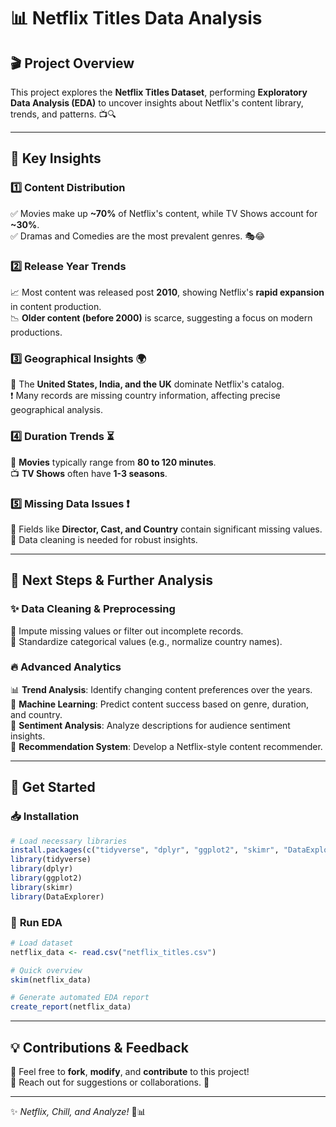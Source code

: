 # 📊 **Netflix Titles Data Analysis**

## 🎬 **Project Overview**
This project explores the **Netflix Titles Dataset**, performing **Exploratory Data Analysis (EDA)** to uncover insights about Netflix's content library, trends, and patterns. 📺🔍

---

## 📌 **Key Insights**

### 1️⃣ **Content Distribution**
✅ Movies make up **~70%** of Netflix's content, while TV Shows account for **~30%**.  
✅ Dramas and Comedies are the most prevalent genres. 🎭😂

### 2️⃣ **Release Year Trends**
📈 Most content was released post **2010**, showing Netflix's **rapid expansion** in content production.  
📉 **Older content (before 2000)** is scarce, suggesting a focus on modern productions.  

### 3️⃣ **Geographical Insights** 🌍
🌟 The **United States, India, and the UK** dominate Netflix's catalog.  
❗ Many records are missing country information, affecting precise geographical analysis.

### 4️⃣ **Duration Trends** ⏳
🎥 **Movies** typically range from **80 to 120 minutes**.  
📺 **TV Shows** often have **1-3 seasons**.  

### 5️⃣ **Missing Data Issues** ❗
🧐 Fields like **Director, Cast, and Country** contain significant missing values.  
🔄 Data cleaning is needed for robust insights.

---

## 🔧 **Next Steps & Further Analysis**

### ✨ **Data Cleaning & Preprocessing**
🔹 Impute missing values or filter out incomplete records.  
🔹 Standardize categorical values (e.g., normalize country names).  

### 🔥 **Advanced Analytics**
📊 **Trend Analysis**: Identify changing content preferences over the years.  
🤖 **Machine Learning**: Predict content success based on genre, duration, and country.  
📝 **Sentiment Analysis**: Analyze descriptions for audience sentiment insights.  
🎯 **Recommendation System**: Develop a Netflix-style content recommender.  

---

## 🚀 **Get Started**

### 📥 **Installation**
```r
# Load necessary libraries
install.packages(c("tidyverse", "dplyr", "ggplot2", "skimr", "DataExplorer"))
library(tidyverse)
library(dplyr)
library(ggplot2)
library(skimr)
library(DataExplorer)
```

### 📂 **Run EDA**
```r
# Load dataset
netflix_data <- read.csv("netflix_titles.csv")

# Quick overview
skim(netflix_data)

# Generate automated EDA report
create_report(netflix_data)
```

---

## 💡 **Contributions & Feedback**
💬 Feel free to **fork**, **modify**, and **contribute** to this project!  
📧 Reach out for suggestions or collaborations. 🚀

---

✨ *Netflix, Chill, and Analyze!* 🍿📊
